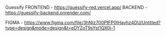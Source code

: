 Guessify
FRONTEND - https://guessify-red.vercel.app/
BACKEND - https://guessify-backend.onrender.com/


FIGMA - https://www.figma.com/file/3hNIz700PtFP0IHayhz4DU/Untitled?type=design&mode=design&t=eDYZoT9sYst1QX0j-1
